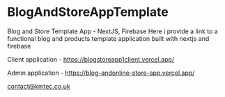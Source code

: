 # BlogAndStoreAppTemplate
Blog and Store Template App - NextJS, Firebase
Here i provide a link to a functional blog and products template application built with nextjs and firebase

Client application - https://blogstoreapp1client.vercel.app/

Admin application - https://blog-andonline-store-app.vercel.app/

contact@kmtec.co.uk 

